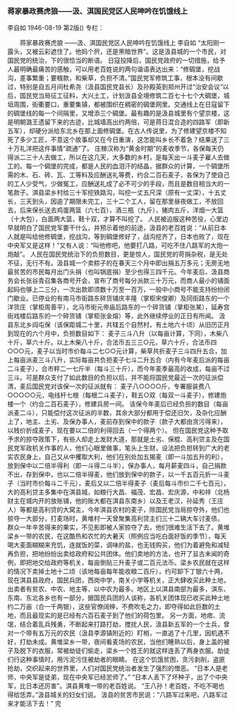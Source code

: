 ### 蒋家暴政赛虎狼——汲、淇国民党区人民呻吟在饥饿线上
李自如
1946-08-19
第2版()
专栏：

　　蒋家暴政赛虎狼
    ——汲、淇国民党区人民呻吟在饥饿线上
    李自如
    “太阳刚一露头，又被云彩遮住了。他妈个屄，还是黑暗世界”。这是汲县城的一个市民，对国民党的统治，下的很恰当的断语。
    日寇投降后，国民党政府的一切措施，给予人最明确最痛苦的感触，可以用老百姓说的两句谐语表达出来：“修碉堡，挖战沟，差事繁重；要粮款，和柴草，负担不清。”国民党军修筑工事，根本没有间歇过，特别是自五月间杜希尧（汲县国民党县长）及孙殿英到郑州开过“治安会议”以后，国民党当局征工征料，大兴土工，计划汲县全境修筑二百七十七个大碉堡，城垣周围，街衢要口，重要集镇，都被围织在稠密的碉堡网里。交通线上在日寇留下的碉堡线的每一个间隔里，又增添三个碉堡。最有趣的是汲县城里有个望京楼，这是明朝潞王遗留下来的古迹，比城墙高出约两倍，可是蒋日混合造的四路军（即新五军），却硬分派给东北乡在那上面修碉堡。在古人传说里，为了修建望京楼不知死了多少工匠，不意这个故事却又在今日重演，这怎能叫乡长不着急？结果送了三十万礼洋把这件事情“疏通”了。
    庄稼汉称为“黄金时期”的麦收季节，各保每天仍得派二三十人去做工，所以在这几天，大多数的乡村，是每天出一斗麦子雇人去做工的。每一个碉堡的完成，都是人民的血泪汗的结晶，据群众的计算，一个碉堡所需的木、石、砖、瓦、工等料及应酬送礼等费，约合二百石麦子，各保为了使自己的工人少受气，少做冤工，应酬送礼成了必不可少的手段，而且是数目相当大的一笔款子。淇县梁乡村给三十军挖铁路沟，叫挖一丈五尺深（原有一丈深），十五丈长，三天到头，因逾了期限未完工，三十二个工人，留在那里昼夜做工，不放回去，后来保长送去鸡蛋两篮（六七百），酒三瓶（九斤），猪肉五斤，洋烟一大篮（十大包），白面两大篮，鞋十双，才算不叫挖了。
    人民被迫服这种苦役，心里边早就明白了国民党军要干什么，并预示着他的前途，汲县的老百姓说：“从前日本人就是叫给他修碉堡，挖战沟，等到碉堡修好了，战沟挖齐了，日本也败了，现在中央军又是这样！”又有人说：“叫他修吧，他要打八路，可吃不住八路军的大炮一炮敲”。
    人民在国民党统治下的负担数目，更是惊人，国民党的苛捐杂税，是无处不征，无行不有。汲县城一个卖粽子的在春天三个月中即出捐五万多元；无房无地最贫苦的市民每月出门头捐（也叫锅底捐）至少也得三四千元。今年麦后，汲县商务会长张谷青召集各商号开会，宣布了商号每分派款三十万元，而商人最小的铺面起码也够上二三分，一次出款即须数十万至一百万，一般中小商号不能支持纷纷闭门歇业。已停业的有南马市街路东碎货铺庆丰隆（掌柜宋俊卿）及同街路东的一个洋货庄（掌柜周善平），北马市街元帝庙后路东的一个碎货铺（掌柜张某），延寿宫街戏楼后路东的一个碎货铺（掌柜张金熔）等，此外继续停业的正日有所闻。
    汲县东北乡阎屯保（该保距城二十里，共辖五个自然村，有土地六十顷）从旧历正月到现在的六个月中，负担数目如下：
    麦子三斗八升（以每亩计算，下同），木柴八十斤，草六十斤。以上木柴八十斤，合法币五三三○元，草六十斤，合法币四○○○元，麦子以当时市价每斗二七○○元计算，柴草共折麦子三斗四升五合，加上每亩派麦三斗八升，实际每亩共负担麦子七斗二升五合（内有今年麦后派的每亩二斗麦子），合市秤二一七斤半（每斗三十斤），而今年麦季最高的收成，每亩不过三斗。可是群众支付了如此数目的负担以后，并不能将国民党最近一次的征派偿清，麦后国民党对该保一次的征派就有：
    麦子八○○○○斤，专署服装费八○○○○○元，电线杆七根（每根二斗麦子），鞋五○双（每双一斗麦子），修建炮楼一个（约合二百石麦子），修建兵房一间。
    该保今年麦后已经负担的数目（每亩派麦二斗），只能偿付这次征派的半数，其余大部分都用于偿还旧欠，及杂化应酬上了，地主、土劣、及保办事人，麦前存到保中的款子（款子大都由贪污得来），以贱价折成麦子，现在要以二倍的利得回去（一个得两个）。
    但在国民党这种予取予求的掠夺政策下，有些人却走上发财大道，那就是土劣、保棍、高利贷主及在国民党军政机关作事的人，他们心眼里做事，笔头上生财，设法把负担转到广大的老实农民身上，自己又从中攫取大利，他们在别处加五揭麦（即一斗加五升的利），放到保中以二倍半得利（即一斗得二斗半），保办事人，每月薪麦四斗，自己捐款不出，存到保中，也以二倍半得麦，他们放到保中的款子，以一千五百元折一斗麦子（当时市价每斗二千元），麦后又以二倍半得麦子（麦后每斗市价二千七百元），大的高利贷主多集中在淇县城，如粮行大昌、福茂、宏昌、宏庆源，中和祥（北杨财主在城内开的放账铺，他的账大都在淇县东南乡）以及王老汉，孙延秀（王庄人）等都是高利贷的大窝主，今年淇县农村的麦子，除国民党当局掠夺外，他们也掠夺一大部分，打麦场时，黄堆村一天曾聚集高利贷主们三十二辆大车讨麦债。
    群众一年辛苦得来的果实，不见影即被人家掠夺了去，他们很难生活下去了。黄堆梁乡一带的农民，在这酷热和农忙的大暑天（照例应当吃白面好饭的季节），每天喝大麦面糊糊来充饥，连就饭的菜，调味的盐，也无钱购买，他们为着避免和减轻再负担，把地纷纷出卖给政府和公共团体。他们卖地的方法，也开了亘古未闻的奇例，即把地交给政府等机关，每亩倒贴三升麦子或二百元法币。梁乡农民就在这样的情况下卖掉土地十二顷（该地每亩每年能收粮二百斤），约可卸下丁银六十两，现在淇县县政府，国民兵团，西岗中学，南关小学等机关，正大肆收买此种土地，出卖者有贫农、中农、地主等，以中农为最多。地区上以淇县南部为最多，淇东、东南、东北各乡也有一部分，据国民兵团的人谈称，各机关团体现已收买此种土地约二万亩（合一千两银），这些官僚阔绅，不费吹毛之力，即夺得如此巨数的土地，而且最现实的是已经有六百石麦子到了他们的荷包里。
    另一方面，地痞、流氓，结合着乱兵残勇，不断起来打路打劫，搅扰人民，汲县新五军的一个士兵，曾对一个带有五万元的农民（汲县李源镇附近的）盯梢，一直追了十几里，因机遇不好，打劫未成。黄堆梁乡一带，夜间看麦场的农民，当他们睡熟以后，身上盖的被子及脱下的衣服，常被劫徒们偷走，梁乡一个姓王的就这样连丢了两身衣服。劫徒们行这种事情时，用污泥污住被劫者的眼睛。
    在这个饥饿贫困，贪污剥削，盗匪抢劫，交织起来的世界里，人们对国民党统治者发生了强烈的憎恶。
    “日本人是老师，中央军是徒弟，现在中央军已经淤师了。”
    “日本人丢下了坏种子，出了个中央军，比日本还厉害”。淇县黄堆一带的老百姓说。
    “王八孙！老百姓，不吃不喝也得给恁弄。”汲县城关的妇女们说。
    汲县的贫苦市民说：“八路军过来吧，八路军过来才能活下去！”
                                                          完
